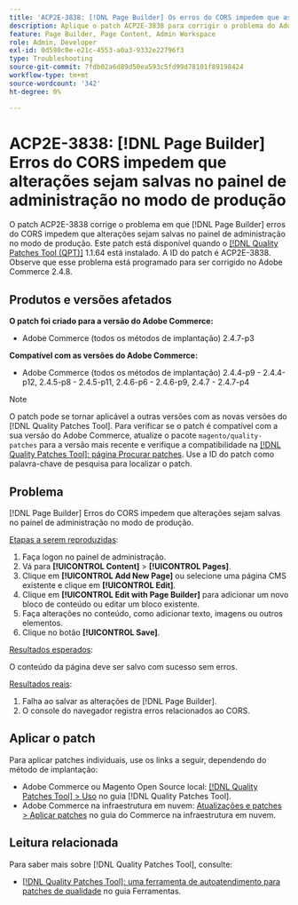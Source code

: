 ```yaml
---
title: 'ACP2E-3838: [!DNL Page Builder] Os erros do CORS impedem que as alterações sejam salvas no painel de administração no modo de produção'
description: Aplique o patch ACP2E-3838 para corrigir o problema do Adobe Commerce em que os  [!DNL Page Builder] erros do CORS impedem que as alterações sejam salvas no painel de administração no modo de produção.
feature: Page Builder, Page Content, Admin Workspace
role: Admin, Developer
exl-id: 0d590c0e-e21c-4553-a0a3-9332e22796f3
type: Troubleshooting
source-git-commit: 7fdb02a6d89d50ea593c5fd99d78101f89198424
workflow-type: tm+mt
source-wordcount: '342'
ht-degree: 0%

---
```


# ACP2E-3838: [!DNL Page Builder] Erros do CORS impedem que alterações sejam salvas no painel de administração no modo de produção

O patch ACP2E-3838 corrige o problema em que [!DNL Page Builder] erros do CORS impedem que alterações sejam salvas no painel de administração no modo de produção. Este patch está disponível quando o [[!DNL Quality Patches Tool (QPT)]](/help/tools/quality-patches-tool/quality-patches-tool-to-self-serve-quality-patches.md) 1.1.64 está instalado. A ID do patch é ACP2E-3838. Observe que esse problema está programado para ser corrigido no Adobe Commerce 2.4.8.

## Produtos e versões afetados

**O patch foi criado para a versão do Adobe Commerce:**

* Adobe Commerce (todos os métodos de implantação) 2.4.7-p3

**Compatível com as versões do Adobe Commerce:**

* Adobe Commerce (todos os métodos de implantação) 2.4.4-p9 - 2.4.4-p12, 2.4.5-p8 - 2.4.5-p11, 2.4.6-p6 - 2.4.6-p9, 2.4.7 - 2.4.7-p4

>[!NOTE]
>
>O patch pode se tornar aplicável a outras versões com as novas versões do [!DNL Quality Patches Tool]. Para verificar se o patch é compatível com a sua versão do Adobe Commerce, atualize o pacote `magento/quality-patches` para a versão mais recente e verifique a compatibilidade na [[!DNL Quality Patches Tool]: página Procurar patches](https://experienceleague.adobe.com/tools/commerce-quality-patches/index.html). Use a ID do patch como palavra-chave de pesquisa para localizar o patch.

## Problema

[!DNL Page Builder] Erros do CORS impedem que alterações sejam salvas no painel de administração no modo de produção.

<u>Etapas a serem reproduzidas</u>:

1. Faça logon no painel de administração.
1. Vá para **[!UICONTROL Content]** > **[!UICONTROL Pages]**.
1. Clique em **[!UICONTROL Add New Page]** ou selecione uma página CMS existente e clique em **[!UICONTROL Edit]**.
1. Clique em **[!UICONTROL Edit with Page Builder]** para adicionar um novo bloco de conteúdo ou editar um bloco existente.
1. Faça alterações no conteúdo, como adicionar texto, imagens ou outros elementos.
1. Clique no botão **[!UICONTROL Save]**.

<u>Resultados esperados</u>:

O conteúdo da página deve ser salvo com sucesso sem erros.

<u>Resultados reais</u>:

1. Falha ao salvar as alterações de [!DNL Page Builder].
1. O console do navegador registra erros relacionados ao CORS.

## Aplicar o patch

Para aplicar patches individuais, use os links a seguir, dependendo do método de implantação:

* Adobe Commerce ou Magento Open Source local: [[!DNL Quality Patches Tool] > Uso](/help/tools/quality-patches-tool/usage.md) no guia [!DNL Quality Patches Tool].
* Adobe Commerce na infraestrutura em nuvem: [Atualizações e patches > Aplicar patches](https://experienceleague.adobe.com/docs/commerce-cloud-service/user-guide/develop/upgrade/apply-patches.html) no guia do Commerce na infraestrutura em nuvem.

## Leitura relacionada

Para saber mais sobre [!DNL Quality Patches Tool], consulte:

* [[!DNL Quality Patches Tool]: uma ferramenta de autoatendimento para patches de qualidade](/help/tools/quality-patches-tool/quality-patches-tool-to-self-serve-quality-patches.md) no guia Ferramentas.
